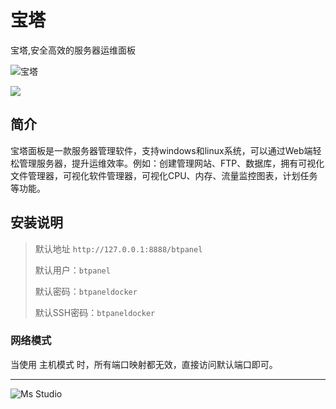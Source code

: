 # 宝塔

宝塔,安全高效的服务器运维面板

![宝塔](https://file.lifebus.top/imgs/baota_cover.png)

![](https://img.shields.io/badge/%E6%96%B0%E7%96%86%E8%90%8C%E6%A3%AE%E8%BD%AF%E4%BB%B6%E5%BC%80%E5%8F%91%E5%B7%A5%E4%BD%9C%E5%AE%A4-%E6%8F%90%E4%BE%9B%E6%8A%80%E6%9C%AF%E6%94%AF%E6%8C%81-blue)

## 简介

宝塔面板是一款服务器管理软件，支持windows和linux系统，可以通过Web端轻松管理服务器，提升运维效率。例如：创建管理网站、FTP、数据库，拥有可视化文件管理器，可视化软件管理器，可视化CPU、内存、流量监控图表，计划任务等功能。

## 安装说明

> 默认地址 `http://127.0.0.1:8888/btpanel`
>
> 默认用户：`btpanel`
>
> 默认密码：`btpaneldocker`
>
> 默认SSH密码：`btpaneldocker`

### 网络模式

当使用 主机模式 时，所有端口映射都无效，直接访问默认端口即可。


---

![Ms Studio](https://file.lifebus.top/imgs/ms_blank_001.png)
